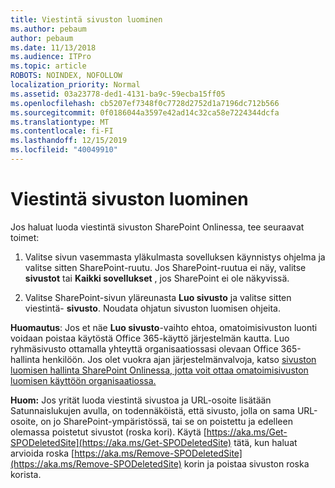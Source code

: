 ```yaml
---
title: Viestintä sivuston luominen
ms.author: pebaum
author: pebaum
ms.date: 11/13/2018
ms.audience: ITPro
ms.topic: article
ROBOTS: NOINDEX, NOFOLLOW
localization_priority: Normal
ms.assetid: 03a23778-ded1-4131-ba9c-59ecba15ff05
ms.openlocfilehash: cb5207ef7348f0c7728d2752d1a7196dc712b566
ms.sourcegitcommit: 0f0186044a3597e42ad14c32ca58e7224344dcfa
ms.translationtype: MT
ms.contentlocale: fi-FI
ms.lasthandoff: 12/15/2019
ms.locfileid: "40049910"
---
```

# <a name="create-a-communication-site"></a>Viestintä sivuston luominen

Jos haluat luoda viestintä sivuston SharePoint Onlinessa, tee seuraavat toimet: 
  
1. Valitse sivun vasemmasta yläkulmasta sovelluksen käynnistys ohjelma ja valitse sitten SharePoint-ruutu. Jos SharePoint-ruutua ei näy, valitse **sivustot** tai **Kaikki sovellukset** , jos SharePoint ei ole näkyvissä. 
    
2. Valitse SharePoint-sivun yläreunasta **Luo sivusto** ja valitse sitten viestintä- **sivusto**. Noudata ohjatun sivuston luomisen ohjeita. 
    
 **Huomautus**: Jos et näe **Luo sivusto**-vaihto ehtoa, omatoimisivuston luonti voidaan poistaa käytöstä Office 365-käyttö järjestelmän kautta. Luo ryhmäsivusto ottamalla yhteyttä organisaatiossasi olevaan Office 365-hallinta henkilöön. Jos olet vuokra ajan järjestelmänvalvoja, katso [sivuston luomisen hallinta SharePoint Onlinessa, jotta voit ottaa omatoimisivuston luomisen käyttöön organisaatiossa.](https://go.microsoft.com/fwlink/?linkid=2018780)
  
 **Huom:** Jos yrität luoda viestintä sivustoa ja URL-osoite lisätään Satunnaislukujen avulla, on todennäköistä, että sivusto, jolla on sama URL-osoite, on jo SharePoint-ympäristössä, tai se on poistettu ja edelleen olemassa poistetut sivustot (roska kori). Käytä [https://aka.ms/Get-SPODeletedSite](https://aka.ms/Get-SPODeletedSite) tätä, kun haluat arvioida roska [https://aka.ms/Remove-SPODeletedSite](https://aka.ms/Remove-SPODeletedSite) korin ja poistaa sivuston roska korista. 
  

